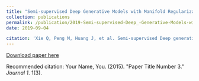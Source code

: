 ```yaml
---
title: "Semi-supervised Deep Generative Models with Manifold Regularization"
collection: publications
permalink: /publication/2019-Semi-supervised-Deep_-Generative-Models-with-Manifold-Regularization
date: 2019-09-04

citation: 'Xie Q, Peng M, Huang J, et al. Semi-supervised Deep generative models with Manifold Regularization[C]//AAAI. 2019, under review.'
---
```


[Download paper here](http://academicpages.github.io/files/paper3.pdf)

Recommended citation: Your Name, You. (2015). "Paper Title Number 3." <i>Journal 1</i>. 1(3).
